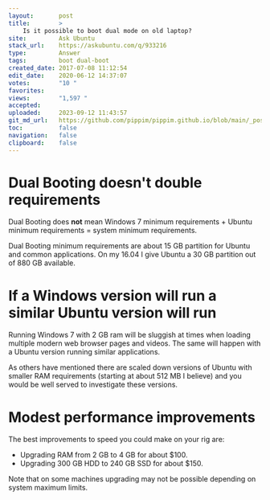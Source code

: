 ```yaml
---
layout:       post
title:        >
    Is it possible to boot dual mode on old laptop?
site:         Ask Ubuntu
stack_url:    https://askubuntu.com/q/933216
type:         Answer
tags:         boot dual-boot
created_date: 2017-07-08 11:12:54
edit_date:    2020-06-12 14:37:07
votes:        "10 "
favorites:    
views:        "1,597 "
accepted:     
uploaded:     2023-09-12 11:43:57
git_md_url:   https://github.com/pippim/pippim.github.io/blob/main/_posts/2017/2017-07-08-Is-it-possible-to-boot-dual-mode-on-old-laptop_.md
toc:          false
navigation:   false
clipboard:    false
---
```


# Dual Booting doesn't double requirements

Dual Booting does **not** mean Windows 7 minimum requirements + Ubuntu minimum requirements = system minimum requirements.

Dual Booting minimum requirements are about 15 GB partition for Ubuntu and common applications. On my 16.04 I give Ubuntu a 30 GB partition out of 880 GB available.

# If a Windows version will run a similar Ubuntu version will run

Running Windows 7 with 2 GB ram will be sluggish at times when loading multiple modern web browser pages and videos. The same will happen with a Ubuntu version running similar applications.

As others have mentioned there are scaled down versions of Ubuntu with smaller RAM requirements (starting at about 512 MB I believe) and you would be well served to investigate these versions.

# Modest performance improvements

The best improvements to speed you could make on your rig are:

- Upgrading RAM from 2 GB to 4 GB for about $100.
- Upgrading 300 GB HDD to 240 GB SSD for about $150.

Note that on some machines upgrading may not be possible depending on system maximum limits.
